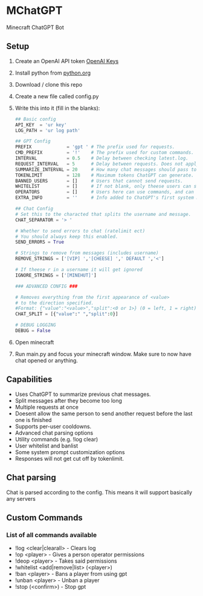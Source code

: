 
# MChatGPT

 Minecraft ChatGPT Bot

## Setup

1. Create an OpenAI API token [OpenAI Keys](https://platform.openai.com/account/api-keys)
2. Install python from [python.org](https://python.org/downloads)
3. Download / clone this repo
4. Create a new file called config.py
5. Write this into it (fill in the blanks):

    ```python
    ## Basic config
    API_KEY  = 'ur key'
    LOG_PATH = 'ur log path'

    ## GPT Config
    PREFIX             = 'gpt ' # The prefix used for requests.
    CMD_PREFIX         = '!'    # The prefix used for custom commands.
    INTERVAL           = 0.5    # Delay between checking latest.log.
    REQUEST_INTERVAL   = 5      # Delay between requests. Does not apply to operators.
    SUMMARIZE_INTERVAL = 20     # How many chat messages should pass to summarize previous messages again.
    TOKENLIMIT         = 128    # Maximum tokens ChatGPT can generate.
    BANNED_USERS       = []     # Users that cannot send requests.
    WHITELIST          = []     # If not blank, only theese users can send requests.
    OPERATORS          = []     # Users here can use commands, and can send requests
    EXTRA_INFO         = ''     # Info added to ChatGPT's first system message.

    ## Chat Config
    # Set this to the characted that splits the username and message.
    CHAT_SEPARATOR = '> '

    # Whether to send errors to chat (ratelimit ect)
    # You should always keep this enabled.
    SEND_ERRORS = True

    # Strings to remove from messages (includes username)
    REMOVE_STRINGS = ['[VIP] ','[CHEESE] ',' DEFAULT ','<']

    # If theese r in a username it will get ignored
    IGNORE_STRINGS = ['[MINEHUT]']

    ### ADVANCED CONFIG ###

    # Removes everything from the first appearance of <value>
    # to the direction specified.
    #Format: {"value":"<value>","split":<0 or 1>} (0 = left, 1 = right)
    CHAT_SPLIT = [{"value":" ","split":0}]

    # DEBUG LOGGING
    DEBUG = False

    ```

6. Open minecraft
7. Run main.py and focus your minecraft window. Make sure to now have chat opened or anything.

## Capabilities

- Uses ChatGPT to summarize previous chat messages.
- Split messages after they become too long
- Multiple requests at once
- Doesent allow the same person to send another request before the last one is finished
- Supports per-user cooldowns.
- Advanced chat parsing options
- Utility commands (e.g. !log clear)
- User whitelist and banlist
- Some system prompt customization options
- Responses will not get cut off by tokenlimit.

## Chat parsing

Chat is parsed according to the config.
This means it will support basically any servers

## Custom Commands

### List of all commands available

- !log \<clear|clearall\> - Clears log
- !op \<player\> - Gives a person operator permissions
- !deop \<player\> - Takes said permissions
- !whitelist \<add|remove|list\> (\<player\>)
- !ban \<player\> - Bans a player from using gpt
- !unban \<player\> - Unban a player
- !stop (\<confirm\>) - Stop gpt
